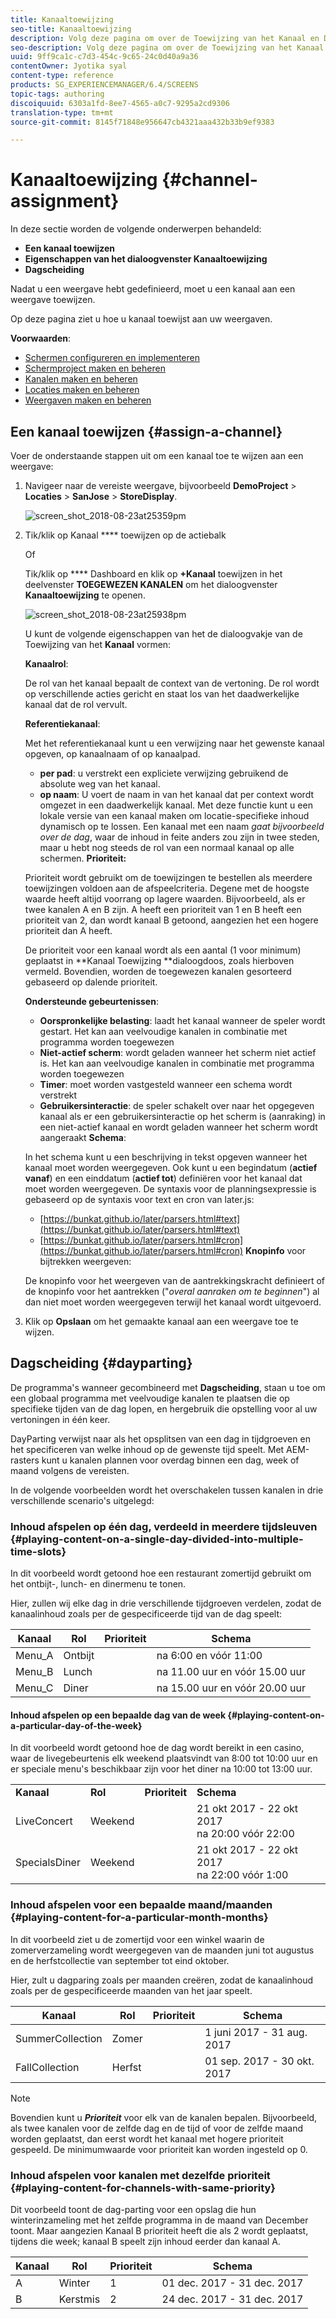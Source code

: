 ```yaml
---
title: Kanaaltoewijzing
seo-title: Kanaaltoewijzing
description: Volg deze pagina om over de Toewijzing van het Kanaal en Dagscheiding te leren.
seo-description: Volg deze pagina om over de Toewijzing van het Kanaal en Dagscheiding te leren.
uuid: 9ff9ca1c-c7d3-454c-9c65-24c0d40a9a36
contentOwner: Jyotika syal
content-type: reference
products: SG_EXPERIENCEMANAGER/6.4/SCREENS
topic-tags: authoring
discoiquuid: 6303a1fd-8ee7-4565-a0c7-9295a2cd9306
translation-type: tm+mt
source-git-commit: 8145f71848e956647cb4321aaa432b33b9ef9383

---
```



# Kanaaltoewijzing {#channel-assignment}

In deze sectie worden de volgende onderwerpen behandeld:

* **Een kanaal toewijzen**
* **Eigenschappen van het dialoogvenster Kanaaltoewijzing**
* **Dagscheiding**

Nadat u een weergave hebt gedefinieerd, moet u een kanaal aan een weergave toewijzen.

Op deze pagina ziet u hoe u kanaal toewijst aan uw weergaven.

**Voorwaarden**:

* [Schermen configureren en implementeren](/help/screens/configuring-screens-introduction.md)
* [Schermproject maken en beheren](/help/screens/creating-a-screens-project.md)
* [Kanalen maken en beheren](/help/screens/managing-channels.md)
* [Locaties maken en beheren](/help/screens/managing-locations.md)
* [Weergaven maken en beheren](/help/screens/managing-displays.md)

## Een kanaal toewijzen {#assign-a-channel}

Voer de onderstaande stappen uit om een kanaal toe te wijzen aan een weergave:

1. Navigeer naar de vereiste weergave, bijvoorbeeld **DemoProject** > **Locaties** > **SanJose** > **StoreDisplay**.

   ![screen_shot_2018-08-23at25359pm](assets/screen_shot_2018-08-23at25359pm.png)

1. Tik/klik op Kanaal **** toewijzen op de actiebalk

   Of

   Tik/klik op **** Dashboard en klik op **+Kanaal** toewijzen in het deelvenster **TOEGEWEZEN KANALEN** om het dialoogvenster **Kanaaltoewijzing** te openen.

   ![screen_shot_2018-08-23at25938pm](assets/screen_shot_2018-08-23at25938pm.png)

   U kunt de volgende eigenschappen van het de dialoogvakje van de Toewijzing van het **Kanaal** vormen:

   **Kanaalrol**:

   De rol van het kanaal bepaalt de context van de vertoning. De rol wordt op verschillende acties gericht en staat los van het daadwerkelijke kanaal dat de rol vervult.

   **Referentiekanaal**:

   Met het referentiekanaal kunt u een verwijzing naar het gewenste kanaal opgeven, op kanaalnaam of op kanaalpad.

   * **per pad**: u verstrekt een expliciete verwijzing gebruikend de absolute weg van het kanaal.
   * **op naam**: U voert de naam in van het kanaal dat per context wordt omgezet in een daadwerkelijk kanaal. Met deze functie kunt u een lokale versie van een kanaal maken om locatie-specifieke inhoud dynamisch op te lossen. Een kanaal met een naam *gaat bijvoorbeeld over de dag*, waar de inhoud in feite anders zou zijn in twee steden, maar u hebt nog steeds de rol van een normaal kanaal op alle schermen.
   **Prioriteit:**

   Prioriteit wordt gebruikt om de toewijzingen te bestellen als meerdere toewijzingen voldoen aan de afspeelcriteria. Degene met de hoogste waarde heeft altijd voorrang op lagere waarden. Bijvoorbeeld, als er twee kanalen A en B zijn. A heeft een prioriteit van 1 en B heeft een prioriteit van 2, dan wordt kanaal B getoond, aangezien het een hogere prioriteit dan A heeft.

   De prioriteit voor een kanaal wordt als een aantal (1 voor minimum) geplaatst in **Kanaal Toewijzing **dialoogdoos, zoals hierboven vermeld. Bovendien, worden de toegewezen kanalen gesorteerd gebaseerd op dalende prioriteit.

   **Ondersteunde gebeurtenissen**:

   * **Oorspronkelijke belasting**: laadt het kanaal wanneer de speler wordt gestart. Het kan aan veelvoudige kanalen in combinatie met programma worden toegewezen
   * **Niet-actief scherm**: wordt geladen wanneer het scherm niet actief is. Het kan aan veelvoudige kanalen in combinatie met programma worden toegewezen
   * **Timer**: moet worden vastgesteld wanneer een schema wordt verstrekt
   * **Gebruikersinteractie**: de speler schakelt over naar het opgegeven kanaal als er een gebruikersinteractie op het scherm is (aanraking) in een niet-actief kanaal en wordt geladen wanneer het scherm wordt aangeraakt
   **Schema**:

   In het schema kunt u een beschrijving in tekst opgeven wanneer het kanaal moet worden weergegeven. Ook kunt u een begindatum (**actief vanaf**) en een einddatum (**actief tot**) definiëren voor het kanaal dat moet worden weergegeven. De syntaxis voor de planningsexpressie is gebaseerd op de syntaxis voor text en cron van later.js:

   * [https://bunkat.github.io/later/parsers.html#text](https://bunkat.github.io/later/parsers.html#text)
   * [https://bunkat.github.io/later/parsers.html#cron](https://bunkat.github.io/later/parsers.html#cron)
   **Knopinfo** voor bijtrekken weergeven:

   De knopinfo voor het weergeven van de aantrekkingskracht definieert of de knopinfo voor het aantrekken (&quot;*overal aanraken om te beginnen*&quot;) al dan niet moet worden weergegeven terwijl het kanaal wordt uitgevoerd.

1. Klik op **Opslaan** om het gemaakte kanaal aan een weergave toe te wijzen.

## Dagscheiding {#dayparting}

De programma&#39;s wanneer gecombineerd met **Dagscheiding**, staan u toe om een globaal programma met veelvoudige kanalen te plaatsen die op specifieke tijden van de dag lopen, en hergebruik die opstelling voor al uw vertoningen in één keer.

DayParting verwijst naar als het opsplitsen van een dag in tijdgroeven en het specificeren van welke inhoud op de gewenste tijd speelt. Met AEM-rasters kunt u kanalen plannen voor overdag binnen een dag, week of maand volgens de vereisten.

In de volgende voorbeelden wordt het overschakelen tussen kanalen in drie verschillende scenario&#39;s uitgelegd:

### Inhoud afspelen op één dag, verdeeld in meerdere tijdsleuven {#playing-content-on-a-single-day-divided-into-multiple-time-slots}

In dit voorbeeld wordt getoond hoe een restaurant zomertijd gebruikt om het ontbijt-, lunch- en dinermenu te tonen.

Hier, zullen wij elke dag in drie verschillende tijdgroeven verdelen, zodat de kanaalinhoud zoals per de gespecificeerde tijd van de dag speelt:

| **Kanaal** | **Rol** | **Prioriteit** | **Schema** |
|---|---|---|---|
| Menu_A | Ontbijt |  | na 6:00 en vóór 11:00 |
| Menu_B | Lunch |  | na 11.00 uur en vóór 15.00 uur |
| Menu_C | Diner |  | na 15.00 uur en vóór 20.00 uur |

#### Inhoud afspelen op een bepaalde dag van de week {#playing-content-on-a-particular-day-of-the-week}

In dit voorbeeld wordt getoond hoe de dag wordt bereikt in een casino, waar de livegebeurtenis elk weekend plaatsvindt van 8:00 tot 10:00 uur en er speciale menu&#39;s beschikbaar zijn voor het diner na 10:00 tot 13:00 uur.

<table> 
 <tbody> 
  <tr> 
   <td><strong>Kanaal</strong></td> 
   <td><strong>Rol</strong></td> 
   <td><strong>Prioriteit</strong></td> 
   <td><strong>Schema</strong></td> 
  </tr> 
  <tr> 
   <td>LiveConcert</td> 
   <td>Weekend</td> 
   <td> </td> 
   <td>21 okt 2017 - 22 okt 2017 <br /> na 20:00 vóór 22:00</td> 
  </tr> 
  <tr> 
   <td>SpecialsDiner</td> 
   <td>Weekend</td> 
   <td> </td> 
   <td>21 okt 2017 - 22 okt 2017 <br /> na 22:00 vóór 1:00</td> 
  </tr> 
 </tbody> 
</table>

### Inhoud afspelen voor een bepaalde maand/maanden {#playing-content-for-a-particular-month-months}

In dit voorbeeld ziet u de zomertijd voor een winkel waarin de zomerverzameling wordt weergegeven van de maanden juni tot augustus en de herfstcollectie van september tot eind oktober.

Hier, zult u dagparing zoals per maanden creëren, zodat de kanaalinhoud zoals per de gespecificeerde maanden van het jaar speelt.

| **Kanaal** | **Rol** | **Prioriteit** | **Schema** |
|---|---|---|---|
| SummerCollection | Zomer |  | 1 juni 2017 - 31 aug. 2017 |
| FallCollection | Herfst |  | 01 sep. 2017 - 30 okt. 2017 |

>[!NOTE]
>
>Bovendien kunt u ***Prioriteit*** voor elk van de kanalen bepalen. Bijvoorbeeld, als twee kanalen voor de zelfde dag en de tijd of voor de zelfde maand worden geplaatst, dan eerst wordt het kanaal met hogere prioriteit gespeeld. De minimumwaarde voor prioriteit kan worden ingesteld op 0.

### Inhoud afspelen voor kanalen met dezelfde prioriteit {#playing-content-for-channels-with-same-priority}

Dit voorbeeld toont de dag-parting voor een opslag die hun winterinzameling met het zelfde programma in de maand van December toont. Maar aangezien Kanaal B prioriteit heeft die als 2 wordt geplaatst, tijdens die week; kanaal B speelt zijn inhoud eerder dan kanaal A.

| **Kanaal** | **Rol** | **Prioriteit** | **Schema** |
|---|---|---|---|
| A | Winter | 1 | 01 dec. 2017 - 31 dec. 2017 |
| B | Kerstmis | 2 | 24 dec. 2017 - 31 dec. 2017 |

